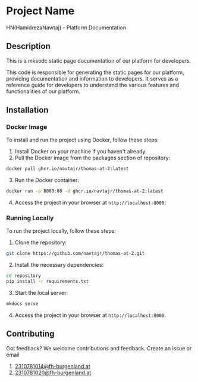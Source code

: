 # Project Name
HN(HamidrezaNawtaj) - Platform Documentation
## Description
This is a mksodc static page documentation of our platform for developers.

This code is responsible for generating the static pages for our platform, providing documentation and information to developers. It serves as a reference guide for developers to understand the various features and functionalities of our platform.

## Installation

### Docker Image

To install and run the project using Docker, follow these steps:

1. Install Docker on your machine if you haven't already.
2. Pull the Docker image from the packages section of repository:

  ```bash
  docker pull ghcr.io/navtajr/thomas-at-2:latest
  ```

3. Run the Docker container:

  ```bash
  docker run -p 8080:80 -d ghcr.io/navtajr/thomas-at-2:latest
  ```

4. Access the project in your browser at `http://localhost:8000`.

### Running Locally

To run the project locally, follow these steps:

1. Clone the repository:

  ```bash
  git clone https://github.com/navtajr/thomas-at-2.git
  ```

2. Install the necessary dependencies:

  ```bash
  cd repository
  pip install -r requirements.txt
  ```

3. Start the local server:

  ```bash
  mkdocs serve
  ```

4. Access the project in your browser at `http://localhost:8000`.


## Contributing

Got feedback? We welcome contributions and feedback. Create an issue or email
1. 2310781014@fh-burgenland.at
2. 2310781020@fh-burgenland.at


